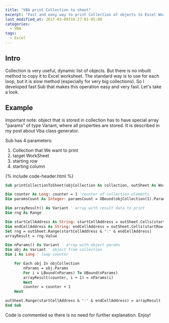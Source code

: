 ```yaml
---
title: "VBA print Collection to sheet"
excerpt: "Fast and easy way to print Collection of objects to Excel WorkSheet"
last_modified_at: 2017-03-09T10:27:01-05:00
categories:
  - VBA
tags: 
  - Excel
---
```


<!-- short intrduction -->
## Intro

Collection is very useful, dynamic list of objects. But there is no inbuilt method to copy it to Excel worksheet. The standard way is to use for each loop, but it is slow method (especially for very big collections). So I developed fast Sub that makes this operation easy and very fast. Let's take a look.


## Example

Important note: object that is stored in collection has to have special array "params" of type Variant, where all properties are stored. It is described in my post about Vba class generator.

Sub has 4 parameters:
1. Collection that We want to print
2. target WorkSheet
3. starting row
4. starting column

{% include code-header.html %}
```vb
Sub printCollectionToSheet(objCollection As collection, outSheet As Worksheet, startRow As Long, startCol As Long)

Dim counter As Long: counter = 1 'counter of collection elements
Dim paramsCount As Integer: paramsCount = UBound(objCollection(1).Params) 'counter of parameters of objects in collection (objects have to be of one class only)

Dim arrayResult() As Variant ' array with result data to print
Dim rng As Range

Dim startCellAddress As String: startCellAddress = outSheet.Cells(startRow, startCol).Address()
Dim endCellAddress As String: endCellAddress = outSheet.Cells(startRow + objCollection.Count - 1, startCol + paramsCount).Address()
Set rng = outSheet.Range(startCellAddress & ":" & endCellAddress)
arrayResult = rng.Value

Dim nParams() As Variant ' array with object params
Dim obj As Variant ' object from collection
Dim i As Long ' loop counter

    For Each obj In objCollection
        nParams = obj.Params
        For i = LBound(nParams) To UBound(nParams)
        arrayResult(counter, i + 1) = nParams(i)
        Next
        counter = counter + 1
    Next

outSheet.Range(startCellAddress & ":" & endCellAddress) = arrayResult ' print values to sheet
End Sub
```

Code is commented so there is no need for further explanation. Enjoy!